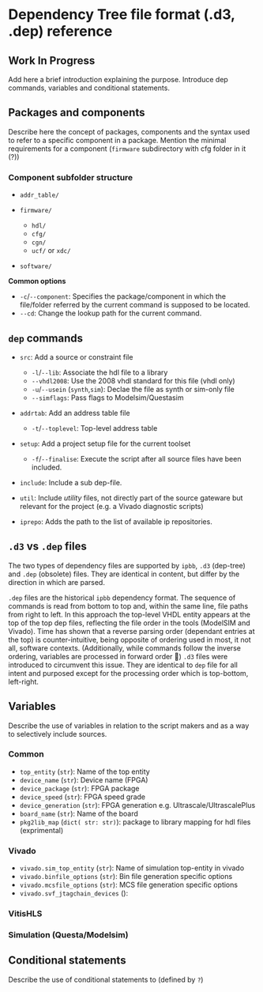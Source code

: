 # Dependency Tree file format (.d3, .dep) reference
## **Work In Progress**

Add here a brief introduction explaining the purpose.
Introduce dep commands, variables and conditional statements.


## Packages and components

Describe here the concept of packages, components and the syntax used to refer to a specific component in a package.
Mention the minimal requirements for a component (`firmware` subdirectory with cfg folder in it (?))

### Component subfolder structure
 * `addr_table/`
 * `firmware/`
   * `hdl/`
   * `cfg/`
   * `cgn/`
   * `ucf/` or `xdc/`

 * `software/`

**Common options**

* `-c`/`--component`: Specifies the package/component in which the file/folder referred by the current command is supposed to be located.
* `--cd`: Change the lookup path for the current command.

## `dep` commands

* `src`: Add a source or constraint file
  - `-l`/`--lib`: Associate the hdl file to a library
  - `--vhdl2008`: Use the 2008 vhdl standard for this file (vhdl only)
  - `-u`/`--usein` (`synth`,`sim`): Declae the file as synth or sim-only file
  - `--simflags`: Pass flags to Modelsim/Questasim

* `addrtab`: Add an address table file
  - `-t`/`--toplevel`: Top-level address table

* `setup`: Add a project setup file for the current toolset
  - `-f`/`--finalise`: Execute the script after all source files have been included.

* `include`: Include a sub dep-file.

* `util`: Include *utility* files, not directly part of the source gateware but relevant for the project (e.g. a Vivado diagnostic scripts)

* `iprepo`: Adds the path to the list of available ip repositories.

## `.d3` vs `.dep` files

The two types of dependency files are supported by `ipbb`, `.d3` (dep-tree) and `.dep` (obsolete) files. They are identical in content, but differ by the direction in which are parsed.

`.dep` files are the historical `ipbb` dependency format. The sequence of commands is read from bottom to top and, within the same line, file paths from right to left. 
In this approach the top-level VHDL entity appears at the top of the top dep files, reflecting the file order in the tools (ModelSIM and Vivado). Time has shown that a reverse parsing order (dependant entries at the top) is counter-intuitive, being opposite of ordering used in most, it not all, software contexts.
(Additionally, while commands follow the inverse ordering, variables are processed in forward order :facepalm:)
`.d3` files were introduced to circumvent this issue. They are identical to `dep` file for all intent and purposed except for the processing order which is top-bottom, left-right.


## Variables

Describe the use of variables in relation to the script makers and as a way to selectively include sources.

### Common

* `top_entity` (`str`): Name of the top entity
* `device_name` (`str`): Device name (FPGA)
* `device_package` (`str`): FPGA package
* `device_speed` (`str`): FPGA speed grade
* `device_generation` (`str`): FPGA generation e.g. Ultrascale/UltrascalePlus
* `board_name` (`str`): Name of the board
* `pkg2lib_map` (`dict( str: str)`):  package to library mapping for hdl files (exprimental)

### Vivado

* `vivado.sim_top_entity` (`str`): Name of simulation top-entity in vivado
* `vivado.binfile_options` (`str`): Bin file generation specific options
* `vivado.mcsfile_options` (`str`): MCS file generation specific options
* `vivado.svf_jtagchain_devices` (): 

### VitisHLS

### Simulation (Questa/Modelsim)

## Conditional statements

Describe the use of conditional statements to (defined by `?`)
